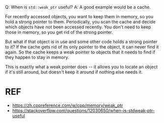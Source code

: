 
Q: When is `std::weak_ptr` useful?
A: A good example would be a cache.

For recently accessed objects, you want to keep them in memory, so you hold a strong pointer to them. Periodically, you scan the cache and decide which objects have not been accessed recently. You don't need to keep those in memory, so you get rid of the strong pointer.

But what if that object is in use and some other code holds a strong pointer to it? If the cache gets rid of its only pointer to the object, it can never find it again. So the cache keeps a weak pointer to objects that it needs to find if they happen to stay in memory.

This is exactly what a weak pointer does -- it allows you to locate an object if it's still around, but doesn't keep it around if nothing else needs it.

# REF
- <https://zh.cppreference.com/w/cpp/memory/weak_ptr>
- <https://stackoverflow.com/questions/12030650/when-is-stdweak-ptr-useful>

